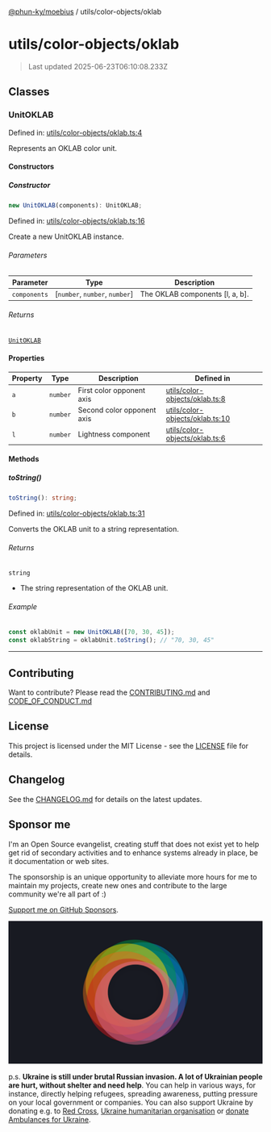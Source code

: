 [@phun-ky/moebius](../../README.md) / utils/color-objects/oklab

# utils/color-objects/oklab

> Last updated 2025-06-23T06:10:08.233Z

##

## Classes

### UnitOKLAB

Defined in: [utils/color-objects/oklab.ts:4](https://github.com/phun-ky/moebius/blob/main/src/utils/color-objects/oklab.ts#L4)

Represents an OKLAB color unit.

#### Constructors

##### Constructor

```ts
new UnitOKLAB(components): UnitOKLAB;
```

Defined in: [utils/color-objects/oklab.ts:16](https://github.com/phun-ky/moebius/blob/main/src/utils/color-objects/oklab.ts#L16)

Create a new UnitOKLAB instance.

###### Parameters

| Parameter    | Type                            | Description                      |
| ------------ | ------------------------------- | -------------------------------- |
| `components` | \[`number`, `number`, `number`] | The OKLAB components \[l, a, b]. |

###### Returns

[`UnitOKLAB`](#unitoklab)

#### Properties

| Property           | Type     | Description                | Defined in                                                                                                           |
| ------------------ | -------- | -------------------------- | -------------------------------------------------------------------------------------------------------------------- |
| <a id="a"></a> `a` | `number` | First color opponent axis  | [utils/color-objects/oklab.ts:8](https://github.com/phun-ky/moebius/blob/main/src/utils/color-objects/oklab.ts#L8)   |
| <a id="b"></a> `b` | `number` | Second color opponent axis | [utils/color-objects/oklab.ts:10](https://github.com/phun-ky/moebius/blob/main/src/utils/color-objects/oklab.ts#L10) |
| <a id="l"></a> `l` | `number` | Lightness component        | [utils/color-objects/oklab.ts:6](https://github.com/phun-ky/moebius/blob/main/src/utils/color-objects/oklab.ts#L6)   |

#### Methods

##### toString()

```ts
toString(): string;
```

Defined in: [utils/color-objects/oklab.ts:31](https://github.com/phun-ky/moebius/blob/main/src/utils/color-objects/oklab.ts#L31)

Converts the OKLAB unit to a string representation.

###### Returns

`string`

- The string representation of the OKLAB unit.

###### Example

```ts
const oklabUnit = new UnitOKLAB([70, 30, 45]);
const oklabString = oklabUnit.toString(); // "70, 30, 45"
```

---

## Contributing

Want to contribute? Please read the [CONTRIBUTING.md](https://github.com/phun-ky/moebius/blob/main/CONTRIBUTING.md) and [CODE_OF_CONDUCT.md](https://github.com/phun-ky/moebius/blob/main/CODE_OF_CONDUCT.md)

## License

This project is licensed under the MIT License - see the [LICENSE](https://github.com/phun-ky/moebius/blob/main/LICENSE) file for details.

## Changelog

See the [CHANGELOG.md](https://github.com/phun-ky/moebius/blob/main/CHANGELOG.md) for details on the latest updates.

## Sponsor me

I'm an Open Source evangelist, creating stuff that does not exist yet to help get rid of secondary activities and to enhance systems already in place, be it documentation or web sites.

The sponsorship is an unique opportunity to alleviate more hours for me to maintain my projects, create new ones and contribute to the large community we're all part of :)

[Support me on GitHub Sponsors](https://github.com/sponsors/phun-ky).

![logo](https://github.com/phun-ky/moebius/blob/main/public/images/logo/logo-ring.png?raw=true)

p.s. **Ukraine is still under brutal Russian invasion. A lot of Ukrainian people are hurt, without shelter and need help**. You can help in various ways, for instance, directly helping refugees, spreading awareness, putting pressure on your local government or companies. You can also support Ukraine by donating e.g. to [Red Cross](https://www.icrc.org/en/donate/ukraine), [Ukraine humanitarian organisation](https://savelife.in.ua/en/donate-en/#donate-army-card-weekly) or [donate Ambulances for Ukraine](https://www.gofundme.com/f/help-to-save-the-lives-of-civilians-in-a-war-zone).
